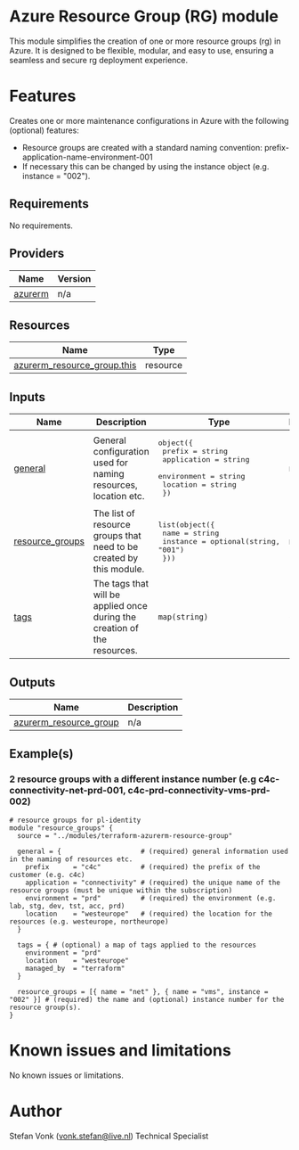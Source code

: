 <!-- BEGIN_TF_DOCS -->
# Azure Resource Group (RG) module

This module simplifies the creation of one or more resource groups (rg) in Azure. It is designed to be flexible, modular, and easy to use, ensuring a seamless and secure rg deployment experience.

# Features

Creates one or more maintenance configurations in Azure with the following (optional) features:

- Resource groups are created with a standard naming convention: prefix-application-name-environment-001
- If necessary this can be changed by using the instance object (e.g. instance = "002").

## Requirements

No requirements.

## Providers

| Name | Version |
|------|---------|
| <a name="provider_azurerm"></a> [azurerm](#provider\_azurerm) | n/a |

## Resources

| Name | Type |
|------|------|
| [azurerm_resource_group.this](https://registry.terraform.io/providers/hashicorp/azurerm/latest/docs/resources/resource_group) | resource |

## Inputs

| Name | Description | Type | Default | Required |
|------|-------------|------|---------|:--------:|
| <a name="input_general"></a> [general](#input\_general) | General configuration used for naming resources, location etc. | <pre>object({<br>    prefix      = string<br>    application = string<br>    environment = string<br>    location    = string<br>  })</pre> | n/a | yes |
| <a name="input_resource_groups"></a> [resource\_groups](#input\_resource\_groups) | The list of resource groups that need to be created by this module. | <pre>list(object({<br>    name     = string<br>    instance = optional(string, "001")<br>  }))</pre> | n/a | yes |
| <a name="input_tags"></a> [tags](#input\_tags) | The tags that will be applied once during the creation of the resources. | `map(string)` | `{}` | no |

## Outputs

| Name | Description |
|------|-------------|
| <a name="output_azurerm_resource_group"></a> [azurerm\_resource\_group](#output\_azurerm\_resource\_group) | n/a |

## Example(s)

### 2 resource groups with a different instance number (e.g c4c-connectivity-net-prd-001, c4c-prd-connectivity-vms-prd-002)

```hcl
# resource groups for pl-identity
module "resource_groups" {
  source = "../modules/terraform-azurerm-resource-group"

  general = {                    # (required) general information used in the naming of resources etc.
    prefix      = "c4c"          # (required) the prefix of the customer (e.g. c4c)
    application = "connectivity" # (required) the unique name of the resource groups (must be unique within the subscription)
    environment = "prd"          # (required) the environment (e.g. lab, stg, dev, tst, acc, prd)
    location    = "westeurope"   # (required) the location for the resources (e.g. westeurope, northeurope)
  }

  tags = { # (optional) a map of tags applied to the resources
    environment = "prd"
    location    = "westeurope"
    managed_by  = "terraform"
  }

  resource_groups = [{ name = "net" }, { name = "vms", instance = "002" }] # (required) the name and (optional) instance number for the resource group(s).
}
```

# Known issues and limitations

No known issues or limitations.

# Author

Stefan Vonk (vonk.stefan@live.nl) Technical Specialist
<!-- END_TF_DOCS -->
